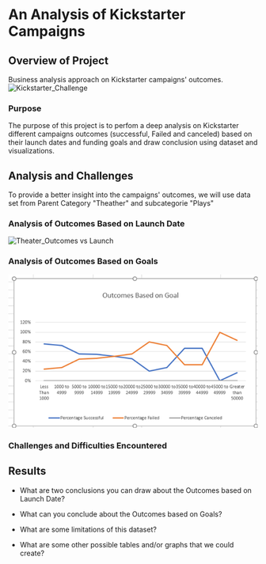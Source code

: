 # An Analysis of Kickstarter Campaigns

## Overview of Project
Business analysis approach on Kickstarter campaigns' outcomes. 
![Kickstarter_Challenge](https://github.com/assaci/kickstarter-analysis/blob/main/Kickstarter_Challenge.xlxs?raw=true)

### Purpose
The purpose of this project is to perfom a deep analysis on Kickstarter different campaigns outcomes (successful, Failed and canceled) based on their launch dates and funding goals and draw conclusion using dataset and visualizations. 

## Analysis and Challenges
To provide a better insight into the campaigns' outcomes, we will use data set from Parent Category "Theather" and subcategorie "Plays" 
### Analysis of Outcomes Based on Launch Date


![Theater_Outcomes vs Launch](https://github.com/assaci/kickstarter-analysis/blob/main/Theater_Outcomes_vs_Launch.png?raw=true)






### Analysis of Outcomes Based on Goals

![Outcomes VS Goals](https://github.com/assaci/kickstarter-analysis/blob/main/Outcomes_VS_Goals.PNG?raw=true)








### Challenges and Difficulties Encountered

## Results

- What are two conclusions you can draw about the Outcomes based on Launch Date?

- What can you conclude about the Outcomes based on Goals?

- What are some limitations of this dataset?

- What are some other possible tables and/or graphs that we could create?



















